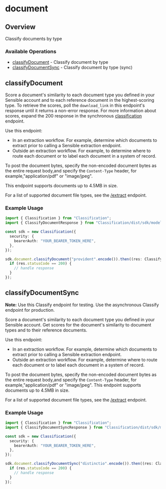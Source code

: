 # document

## Overview

Classify documents by type

### Available Operations

* [classifyDocument](#classifydocument) - Classify document by type
* [classifyDocumentSync](#classifydocumentsync) - Classify document by type (sync)

## classifyDocument

Score a document's similarity to each document type you defined in your Sensible account and to each reference document in the highest-scoring type.
To retrieve the scores, poll the `download_link` in this endpoint's response until it returns a non-error response.
For more information about scores, expand the 200 response in the synchronous [classification](ref:classify-document-sync) endpoint.

Use this endpoint:

 - In an extraction workflow. For example, determine which documents to extract prior to calling a Sensible extraction endpoint.
 - Outside an extraction workflow. For example, to determine where to route each document or to label each document in a system of record.

To post the document bytes, specify the non-encoded document bytes as the entire request body,and specify the `Content-Type` header, for example,"application/pdf" or "image/jpeg".

This endpoint supports documents up to 4.5MB in size.

For a list of supported document file types, see the [/extract](ref:extract-data-from-a-document) endpoint.


### Example Usage

```typescript
import { Classification } from "Classification";
import { ClassifyDocumentResponse } from "Classification/dist/sdk/models/operations";

const sdk = new Classification({
  security: {
    bearerAuth: "YOUR_BEARER_TOKEN_HERE",
  },
});

sdk.document.classifyDocument("provident".encode()).then((res: ClassifyDocumentResponse) => {
  if (res.statusCode == 200) {
    // handle response
  }
});
```

## classifyDocumentSync


**Note:** Use this Classify endpoint for testing. Use the asynchronous Classify endpoint for production.

Score a document's similarity to each document type you defined in your Sensible account. Get scores for the document's similarity to document types and to their reference documents.

Use this endpoint:

 - In an extraction workflow. For example, determine which documents to extract prior to calling a Sensible extraction endpoint.
 - Outside an extraction workflow. For example, determine where to route each document or to label each document in a system of record.

To post the document bytes, specify the non-encoded document bytes as the entire request body,and specify the `Content-Type` header, for example,"application/pdf" or "image/jpeg".
This endpoint supports documents up to 4.5MB in size.

For a list of supported document file types, see the [/extract](ref:extract-data-from-a-document) endpoint.


### Example Usage

```typescript
import { Classification } from "Classification";
import { ClassifyDocumentSyncResponse } from "Classification/dist/sdk/models/operations";

const sdk = new Classification({
  security: {
    bearerAuth: "YOUR_BEARER_TOKEN_HERE",
  },
});

sdk.document.classifyDocumentSync("distinctio".encode()).then((res: ClassifyDocumentSyncResponse) => {
  if (res.statusCode == 200) {
    // handle response
  }
});
```
